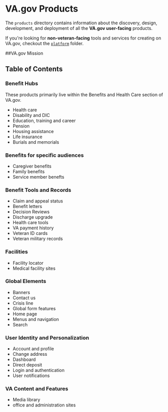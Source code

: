 # VA.gov Products
The `products` directory contains information about the discovery, design, development, and deployment of all the **VA.gov user-facing** products. 

If you're looking for **non-veteran-facing** tools and services for creating on VA.gov, checkout the [`platform`](../platform) folder.

##VA.gov Mission


## Table of Contents

### Benefit Hubs
These products primarily live within the Benefits and Health Care section of VA.gov.
- Health care 
- Disability and DIC
- Education, training and career
- Pension
- Housing assistance
- Life insurance
- Burials and memorials

### Benefits for specific audiences
- Caregiver benefits
- Family benefits
- Service member benefts

### Benefit Tools and Records
- Claim and appeal status
- Benefit letters
- Decision Reviews
- Discharge upgrade
- Health care tools
- VA payment history
- Veteran ID cards
- Veteran military records

### Facilities
- Facility locator
- Medical facility sites

### Global Elements
- Banners
- Contact us
- Crisis line
- Global form features
- Home page
- Menus and navigation
- Search

### User Identity and Personalization
- Account and profile
- Change address
- Dashboard
- Direct deposit
- Login and authentication
- User notifications

### VA Content and Features
- Media library
- office and administration sites

